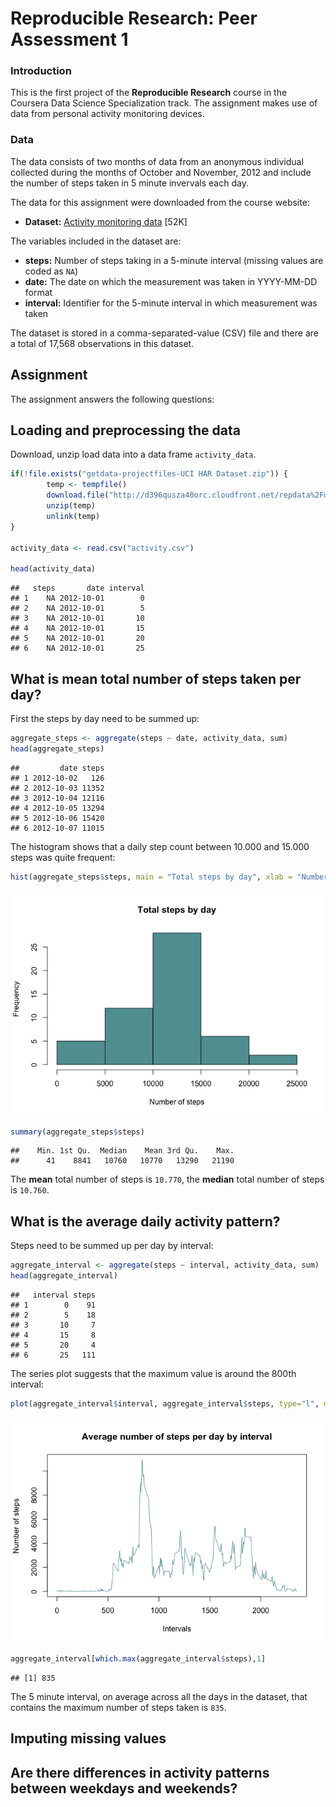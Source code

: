 # Reproducible Research: Peer Assessment 1

### Introduction

This is the first project of the **Reproducible Research** course in the Coursera Data Science Specialization track. The assignment makes use of data from personal activity monitoring devices. 

### Data

The data consists of two months of data from an anonymous individual collected during the months of October and November, 2012 and include the number of steps taken in 5 minute invervals each day. 

The data for this assignment were downloaded from the course website:

- **Dataset:** [Activity monitoring data](https://d396qusza40orc.cloudfront.net/repdata%2Fdata%2Factivity.zip) [52K]

The variables included in the dataset are:

- **steps:** Number of steps taking in a 5-minute interval (missing values are coded as `NA`)
- **date:** The date on which the measurement was taken in YYYY-MM-DD format
- **interval:** Identifier for the 5-minute interval in which measurement was taken

The dataset is stored in a comma-separated-value (CSV) file and there are a total of 17,568 observations in this dataset.

## Assignment

The assignment answers the following questions:

## Loading and preprocessing the data

Download, unzip load data into a data frame `activity_data`.


```r
if(!file.exists("getdata-projectfiles-UCI HAR Dataset.zip")) {
        temp <- tempfile()
        download.file("http://d396qusza40orc.cloudfront.net/repdata%2Fdata%2Factivity.zip",temp)
        unzip(temp)
        unlink(temp)
}

activity_data <- read.csv("activity.csv")

head(activity_data)
```

```
##   steps       date interval
## 1    NA 2012-10-01        0
## 2    NA 2012-10-01        5
## 3    NA 2012-10-01       10
## 4    NA 2012-10-01       15
## 5    NA 2012-10-01       20
## 6    NA 2012-10-01       25
```

## What is mean total number of steps taken per day?

First the steps by day need to be summed up: 

```r
aggregate_steps <- aggregate(steps ~ date, activity_data, sum)
head(aggregate_steps)
```

```
##         date steps
## 1 2012-10-02   126
## 2 2012-10-03 11352
## 3 2012-10-04 12116
## 4 2012-10-05 13294
## 5 2012-10-06 15420
## 6 2012-10-07 11015
```

The histogram shows that a daily step count between 10.000 and 15.000 steps was quite frequent:

```r
hist(aggregate_steps$steps, main = "Total steps by day", xlab = "Number of steps", col = "cadetblue")
```

![](PA1_template_files/figure-html/unnamed-chunk-3-1.png) 


```r
summary(aggregate_steps$steps)
```

```
##    Min. 1st Qu.  Median    Mean 3rd Qu.    Max. 
##      41    8841   10760   10770   13290   21190
```

The **mean** total number of steps is `10.770`, the **median** total number of steps is `10.760`. 

## What is the average daily activity pattern?

Steps need to be summed up per day by interval:

```r
aggregate_interval <- aggregate(steps ~ interval, activity_data, sum)
head(aggregate_interval)
```

```
##   interval steps
## 1        0    91
## 2        5    18
## 3       10     7
## 4       15     8
## 5       20     4
## 6       25   111
```

The series plot suggests that the maximum value is around the 800th interval:

```r
plot(aggregate_interval$interval, aggregate_interval$steps, type="l", main="Average number of steps per day by interval", xlab="Intervals", ylab="Number of steps", col="cadetblue")
```

![](PA1_template_files/figure-html/unnamed-chunk-6-1.png) 


```r
aggregate_interval[which.max(aggregate_interval$steps),1] 
```

```
## [1] 835
```

The 5 minute interval, on average across all the days in the dataset, that contains the maximum number of steps taken is `835`.

## Imputing missing values



## Are there differences in activity patterns between weekdays and weekends?
